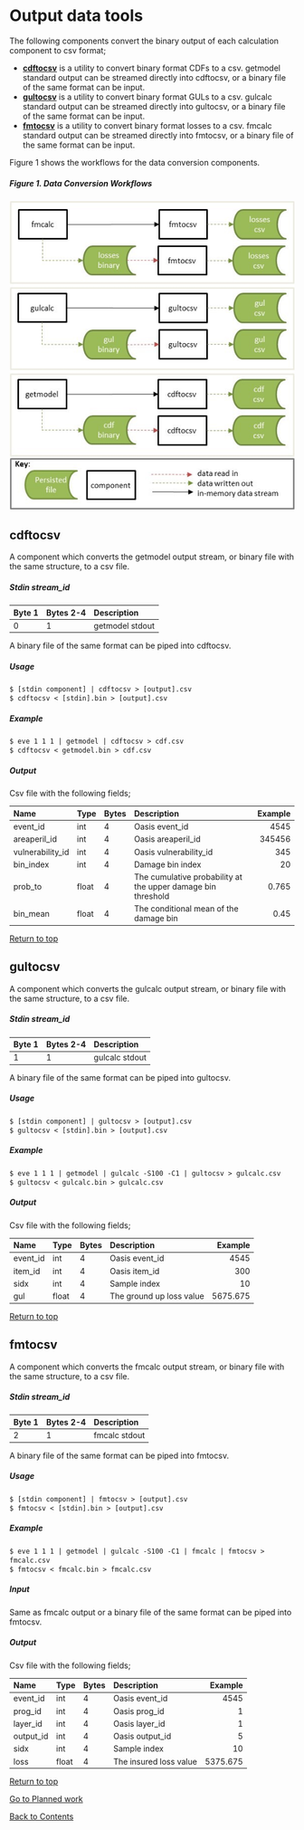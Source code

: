 # Output data tools <a id="outputtools"></a>

The following components convert the binary output of each calculation component to csv format;
* **[cdftocsv](#cdftocsv)** is a utility to convert binary format CDFs to a csv. getmodel standard output can be streamed directly into cdftocsv, or a binary file of the same format can be input.
* **[gultocsv](#gultocsv)** is a utility to convert binary format GULs to a csv. gulcalc standard output can be streamed directly into gultocsv, or a binary file of the same format can be input.
* **[fmtocsv](#fmtocsv)** is a utility to convert binary format losses to a csv. fmcalc standard output can be streamed directly into fmtocsv, or a binary file of the same format can be input.

Figure 1 shows the workflows for the data conversion components.

##### Figure 1. Data Conversion Workflows
![alt text](../img/Dbtools2.jpg "Data Conversion Workflows")

## cdftocsv <a id="cdftocsv"></a>

A component which converts the getmodel output stream, or binary file with the same structure, to a csv file.

##### Stdin stream_id

| Byte 1 | Bytes 2-4 |  Description      |
|:-------|-----------|:------------------|
|    0   |     1     |  getmodel stdout  |

A binary file of the same format can be piped into cdftocsv.

##### Usage
```
$ [stdin component] | cdftocsv > [output].csv
$ cdftocsv < [stdin].bin > [output].csv
```

##### Example
```
$ eve 1 1 1 | getmodel | cdftocsv > cdf.csv
$ cdftocsv < getmodel.bin > cdf.csv 
```

##### Output
Csv file with the following fields;

| Name              | Type   |  Bytes | Description                                                         | Example     |
|:------------------|--------|--------| :-------------------------------------------------------------------|------------:|
| event_id          | int    |    4   | Oasis event_id                                                      |   4545      |
| areaperil_id      | int    |    4   | Oasis areaperil_id                                                  |  345456     |
| vulnerability_id  | int    |    4   | Oasis vulnerability_id                                              |   345       |
| bin_index         | int    |    4   | Damage bin index                                                    |    20       | 
| prob_to           | float  |    4   | The cumulative probability at the upper damage bin threshold        |   0.765     |
| bin_mean          | float  |    4   | The conditional mean of the damage bin                              |   0.45      |

[Return to top](#outputtools)

## gultocsv <a id="gultocsv"></a>

A component which converts the gulcalc output stream, or binary file with the same structure, to a csv file.

##### Stdin stream_id

| Byte 1 | Bytes 2-4 |  Description      |
|:-------|-----------|:------------------|
|    1   |     1     |  gulcalc stdout   |

A binary file of the same format can be piped into gultocsv.

##### Usage
```
$ [stdin component] | gultocsv > [output].csv
$ gultocsv < [stdin].bin > [output].csv
```

##### Example
```
$ eve 1 1 1 | getmodel | gulcalc -S100 -C1 | gultocsv > gulcalc.csv
$ gultocsv < gulcalc.bin > gulcalc.csv 
```

##### Output
Csv file with the following fields;

| Name              | Type   |  Bytes | Description                                                         | Example     |
|:------------------|--------|--------| :-------------------------------------------------------------------|------------:|
| event_id          | int    |    4   | Oasis event_id                                                      |   4545      |
| item_id           | int    |    4   | Oasis item_id                                                       |    300      |
| sidx              | int    |    4   | Sample index                                                        |     10      |
| gul               | float  |    4   | The ground up loss value                                            | 5675.675    |

[Return to top](#outputtools)

## fmtocsv <a id="fmtocsv"></a>

A component which converts the fmcalc output stream, or binary file with the same structure, to a csv file.

##### Stdin stream_id

| Byte 1 | Bytes 2-4 |  Description      |
|:-------|-----------|:------------------|
|    2   |     1     |  fmcalc stdout    |

A binary file of the same format can be piped into fmtocsv.

##### Usage
```
$ [stdin component] | fmtocsv > [output].csv
$ fmtocsv < [stdin].bin > [output].csv
```

##### Example
```
$ eve 1 1 1 | getmodel | gulcalc -S100 -C1 | fmcalc | fmtocsv > fmcalc.csv
$ fmtocsv < fmcalc.bin > fmcalc.csv 
```

##### Input
Same as fmcalc output or a binary file of the same format can be piped into fmtocsv.

##### Output
Csv file with the following fields;

| Name              | Type   |  Bytes | Description                                                         | Example     |
|:------------------|--------|--------| :-------------------------------------------------------------------|------------:|
| event_id          | int    |    4   | Oasis event_id                                                      |   4545      |
| prog_id           | int    |    4   | Oasis prog_id                                                       |    1        |
| layer_id          | int    |    4   | Oasis layer_id                                                      |    1        |
| output_id         | int    |    4   | Oasis output_id                                                     |    5        |
| sidx              | int    |    4   | Sample index                                                        |    10       |
| loss              | float  |    4   | The insured loss value                                              | 5375.675    |

[Return to top](#outputtools)

[Go to Planned work](PlannedWork.md)

[Back to Contents](Contents.md)

